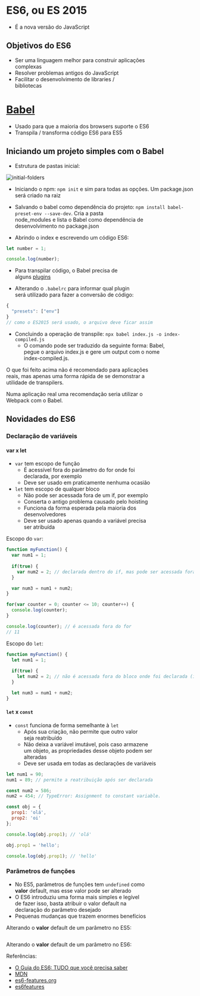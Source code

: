 # ES6, ou ES 2015
- É a nova versão do JavaScript 

## Objetivos do ES6 
- Ser uma linguagem melhor para construir aplicações  
complexas
- Resolver problemas antigos do JavaScript 
- Facilitar o desenvolvimento de libraries /  
bibliotecas

# [Babel](http://babeljs.io/docs/en)
- Usado para que a maioria dos browsers suporte o ES6 
- Transpila / transforma código ES6 para ES5 

## Iniciando um projeto simples com o Babel 
- Estrutura de pastas inicial: 

![initial-folders](https://user-images.githubusercontent.com/29297788/43144746-3e8c09b0-8f34-11e8-8e14-685fc01c6798.jpg)

- Iniciando o npm: 
`npm init` e sim para todas as opções. Um package.json  
será criado na raiz

- Salvando o babel como dependência do projeto: 
`npm install babel-preset-env --save-dev`. Cria a pasta  
node_modules e lista o Babel como dependência de  
desenvolvimento no package.json

- Abrindo o index e escrevendo um código ES6: 
```javascript
let number = 1;

console.log(number);
```

- Para transpilar código, o Babel precisa de  
alguns [plugins](https://babeljs.io/docs/en/plugins/)

- Alterando o `.babelrc` para informar qual plugin  
será utilizado para fazer a conversão de código: 

```javascript
{
  "presets": ["env"]
}
// como o ES2015 será usado, o arquivo deve ficar assim 
```

- Concluindo a operação de transpile: `npx babel index.js -o index-compiled.js`
  - O comando pode ser traduzido da seguinte forma: Babel,  
  pegue o arquivo index.js e gere um output com o nome  
  index-compiled.js.

O que foi feito acima não é recomendado para aplicações  
reais, mas apenas uma forma rápida de se demonstrar a  
utilidade de transpilers.

Numa aplicação real uma recomendação seria utilizar o  
Webpack com o Babel.

## Novidades do ES6 

### Declaração de variáveis 

#### var x let 
- `var` tem escopo de função 
  - É acessível fora do parâmetro do for onde foi  
  declarada, por exemplo 
  - Deve ser usado em praticamente nenhuma ocasião 
- `let` tem escopo de qualquer bloco 
  - Não pode ser acessada fora de um if, por exemplo
  - Conserta o antigo problema causado pelo hoisting 
  - Funciona da forma esperada pela maioria dos  
  desenvolvedores
  - Deve ser usado apenas quando a variável precisa  
  ser atribuída 

Escopo do `var`: 

```javascript
function myFunction() {
  var num1 = 1;
  
  if(true) {
    var num2 = 2; // declarada dentro do if, mas pode ser acessada fora dele 
  }

  var num3 = num1 + num2;
}
``` 

```javascript
for(var counter = 0; counter <= 10; counter++) {
  console.log(counter);
}

console.log(counter); // é acessada fora do for 
// 11 
```

Escopo do `let`:

```javascript
function myFunction() {
  let num1 = 1;
  
  if(true) {
    let num2 = 2; // não é acessada fora do bloco onde foi declarada (if)
  }

  let num3 = num1 + num2;
}
```

#### `let` x `const`
- `const` funciona de forma semelhante à `let`
  - Após sua criação, não permite que outro valor  
  seja reatribuído 
  - Não deixa a variável imutável, pois caso armazene  
  um objeto, as propriedades desse objeto podem ser  
  alteradas
  - Deve ser usada em todas as declarações de variáveis 

```javascript
let num1 = 90;
num1 = 89; // permite a reatribuição após ser declarada 

const num2 = 586;
num2 = 454; // TypeError: Assignment to constant variable.
```

```javascript
const obj = {
  prop1: 'olá',
  prop2: 'oi'
};

console.log(obj.prop1); // 'olá'

obj.prop1 = 'hello';

console.log(obj.prop1); // 'hello'
```

### Parâmetros de funções 
- No ES5, parâmetros de funções tem `undefined` como  
**valor** default, mas esse valor pode ser alterado 
- O ES6 introduziu uma forma mais simples e legível  
de fazer isso, basta atribuir o valor default na  
declaração do parâmetro desejado 
- Pequenas mudanças que trazem enormes benefícios 

Alterando o **valor** default de um parâmetro no ES5: 

```javascript

```

Alterando o **valor** default de um parâmetro no ES6: 

Referências: 
- [O Guia do ES6: TUDO que você precisa saber](https://medium.com/@matheusml/o-guia-do-es6-tudo-que-você-precisa-saber-8c287876325f)
- [MDN](https://developer.mozilla.org/pt-BR/docs/Web/JavaScript/Reference/Functions/Parametros_Predefinidos)
- [es6-features.org](http://es6-features.org/#DefaultParameterValues)
- [es6features](https://github.com/lukehoban/es6features)